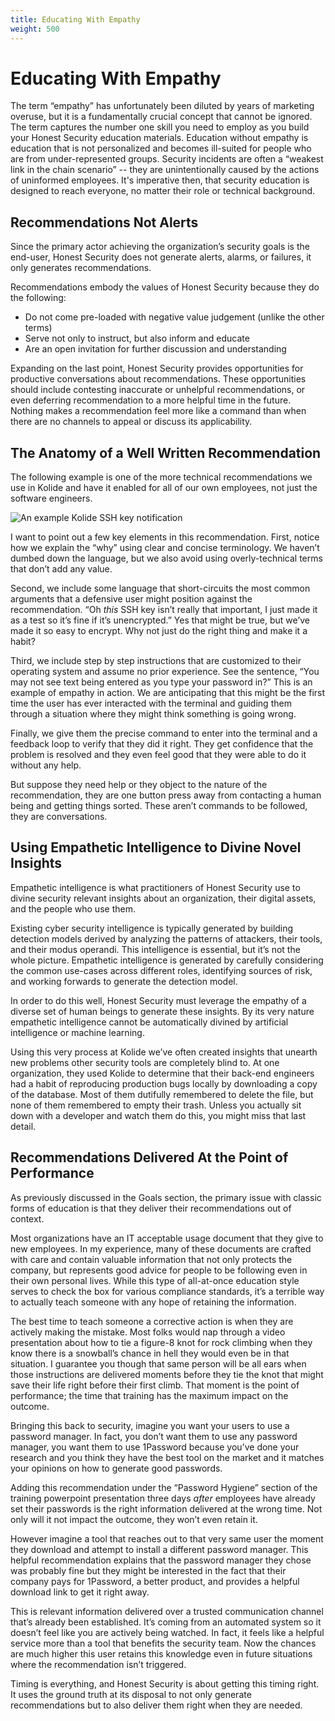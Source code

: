 ```yaml
---
title: Educating With Empathy
weight: 500
---
```


# Educating With Empathy
The term “empathy” has unfortunately been diluted by years of marketing overuse,
but it is a fundamentally crucial concept that cannot be ignored. The term
captures the number one skill you need to employ as you build your Honest
Security education materials. Education without empathy is education that is not
personalized and becomes ill-suited for people who are from under-represented
groups. Security incidents are often a “weakest link in the chain scenario” --
they are unintentionally caused by the actions of uninformed employees. It's
imperative then, that security education is designed to reach everyone, no
matter their role or technical background.

## Recommendations Not Alerts

Since the primary actor achieving the organization’s security goals is the
end-user, Honest Security does not generate alerts, alarms, or failures, it only
generates recommendations.

Recommendations embody the values of Honest Security because they do the
following:

*   Do not come pre-loaded with negative value judgement (unlike the other
    terms)
*   Serve not only to instruct, but also inform and educate
*   Are an open invitation for further discussion and understanding

Expanding on the last point, Honest Security provides opportunities for
productive conversations about recommendations. These opportunities should
include contesting inaccurate or unhelpful recommendations, or even deferring
recommendation to a more helpful time in the future. Nothing makes a
recommendation feel more like a command than when there are no channels to
appeal or discuss its applicability.


## The Anatomy of a Well Written Recommendation

The following example is one of the more technical recommendations we use in
Kolide and have it enabled for all of our own employees, not just the software
engineers.

![An example Kolide SSH key notification](/images/ssh-key-notification-example.png)

I want to point out a few key elements in this recommendation. First, notice how
we explain the “why” using clear and concise terminology. We haven’t dumbed down
the language, but we also avoid using overly-technical terms that don’t add any
value.

Second, we include some language that short-circuits the most common arguments
that a defensive user might position against the recommendation. “Oh _this_ SSH
key isn’t really that important, I just made it as a test so it’s fine if it’s
unencrypted.” Yes that might be true, but we’ve made it so easy to encrypt. Why
not just do the right thing and make it a habit?

Third, we include step by step instructions that are customized to their
operating system and assume no prior experience. See the sentence, “You may not
see text being entered as you type your password in?” This is an example of
empathy in action. We are anticipating that this might be the first time the
user has ever interacted with the terminal and guiding them through a situation
where they might think something is going wrong.

Finally, we give them the precise command to enter into the terminal and a
feedback loop to verify that they did it right. They get confidence that the
problem is resolved and they even feel good that they were able to do it without
any help.

But suppose they need help or they object to the nature of the recommendation,
they are one button press away from contacting a human being and getting things
sorted. These aren’t commands to be followed, they are conversations.


## Using Empathetic Intelligence to Divine Novel Insights

Empathetic intelligence is what practitioners of Honest Security use to divine
security relevant insights about an organization, their digital assets, and the
people who use them.

Existing cyber security intelligence is typically generated by building
detection models derived by analyzing the patterns of attackers, their tools,
and their modus operandi. This intelligence is essential, but it’s not the whole
picture. Empathetic intelligence is generated by carefully considering the
common use-cases across different roles, identifying sources of risk, and
working forwards to generate the detection model.

In order to do this well, Honest Security must leverage the empathy of a diverse
set of human beings to generate these insights. By its very nature empathetic
intelligence cannot be automatically divined by artificial intelligence or
machine learning.

Using this very process at Kolide we’ve often created insights that unearth new
problems other security tools are completely blind to. At one organization, they
used Kolide to determine that their back-end engineers had a habit of
reproducing production bugs locally by downloading a copy of the database. Most
of them dutifully remembered to delete the file, but none of them remembered to
empty their trash. Unless you actually sit down with a developer and watch them
do this, you might miss that last detail.


## Recommendations Delivered At the Point of Performance

As previously discussed in the Goals section, the primary issue with classic
forms of education is that they deliver their recommendations out of context.

Most organizations have an IT acceptable usage document that they give to new
employees. In my experience, many of these documents are crafted with care and
contain valuable information that not only protects the company, but represents
good advice for people to be following even in their own personal lives. While
this type of all-at-once education style serves to check the box for various
compliance standards, it’s a terrible way to actually teach someone with any
hope of retaining the information.

The best time to teach someone a corrective action is when they are actively
making the mistake. Most folks would nap through a video presentation about how
to tie a figure-8 knot for rock climbing when they know there is a snowball’s
chance in hell they would even be in that situation. I guarantee you though that
same person will be all ears when those instructions are delivered moments
before they tie the knot that might save their life right before their first
climb. That moment is the point of performance; the time that training has the
maximum impact on the outcome.

Bringing this back to security, imagine you want your users to use a password
manager. In fact, you don’t want them to use any password manager, you want them
to use 1Password because you’ve done your research and you think they have the
best tool on the market and it matches your opinions on how to generate good
passwords.

Adding this recommendation under the “Password Hygiene” section of the training
powerpoint presentation three days _after_ employees have already set their
passwords is the right information delivered at the wrong time. Not only will it
not impact the outcome, they won’t even retain it.

However imagine a tool that reaches out to that very same user the moment they
download and attempt to install a different password manager. This helpful
recommendation explains that the password manager they chose was probably fine
but they might be interested in the fact that their company pays for 1Password,
a better product, and provides a helpful download link to get it right away.

This is relevant information delivered over a trusted communication channel
that’s already been established. It’s coming from an automated system so it
doesn’t feel like you are actively being watched. In fact, it feels like a
helpful service more than a tool that benefits the security team. Now the
chances are much higher this user retains this knowledge even in future
situations where the recommendation isn’t triggered.

Timing is everything, and Honest Security is about getting this timing right. It
uses the ground truth at its disposal to not only generate recommendations but
to also deliver them right when they are needed.

